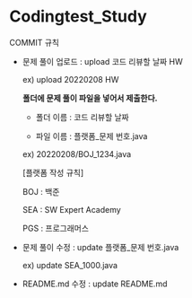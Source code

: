 # Codingtest_Study

COMMIT 규칙

- 문제 풀이 업로드 : upload 코드 리뷰할 날짜 HW

  ex) upload 20220208 HW
  
  **폴더에 문제 풀이 파일을 넣어서 제출한다.**
  
  * 폴더 이름 : 코드 리뷰할 날짜

  * 파일 이름 : 플랫폼_문제 번호.java  
  
  ex) 20220208/BOJ_1234.java
  
  [플랫폼 작성 규칙]

  BOJ : 백준

  SEA : SW Expert Academy

  PGS : 프로그래머스
  
- 문제 풀이 수정 : update 플랫폼_문제 번호.java

  ex) update SEA_1000.java

  

- README.md 수정 : update README.md
